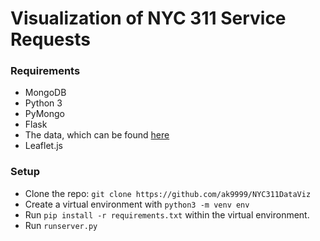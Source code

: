 # Visualization of NYC 311 Service Requests

### Requirements
* MongoDB
* Python 3
* PyMongo
* Flask
* The data, which can be found [here](https://data.cityofnewyork.us/Social-Services/311-Service-Requests-from-2010-to-Present/erm2-nwe9/data)
* Leaflet.js

### Setup

* Clone the repo: `git clone https://github.com/ak9999/NYC311DataViz`
* Create a virtual environment with `python3 -m venv env`
* Run `pip install -r requirements.txt` within the virtual environment.
* Run `runserver.py`
